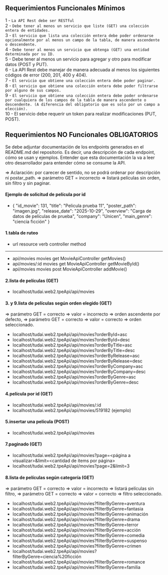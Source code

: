 ## Requerimientos Funcionales Mínimos
1 - `La API Rest debe ser RESTful`   
2 - `Debe tener al menos un servicio que liste (GET) una colección entera de entidades.`   
3 - `El servicio que lista una colección entera debe poder ordenarse opcionalmente por al menos un campo de la tabla, de manera ascendente o descendente.`   
4 - `Debe tener al menos un servicio que obtenga (GET) una entidad determinada por su ID.`   
5 - Debe tener al menos un servicio para agregar y otro para modificar datos (POST y PUT).   
6 - La API Rest debe manejar de manera adecuada al menos los siguientes códigos de error (200, 201, 400 y 404).   
7 - `El servicio que obtiene una colección entera debe poder paginar.`   
8 - `El servicio que obtiene una colección entera debe poder filtrarse por alguno de sus campos.`   
9 - `El servicio que obtiene una colección entera debe poder ordenarse por cualquiera de los campos de la tabla de manera ascendente o descendente. (A diferencia del obligatorio que es solo por un campo a elección).`    
10 - El servicio debe requerir un token para realizar modificaciones (PUT, POST).   

## Requerimientos NO Funcionales OBLIGATORIOS
Se debe adjuntar documentación de los endpoints generados en el README.md del repositorio. Es decir, una descripción de cada endpoint, cómo se usan y ejemplos. Entender que esta documentación la va a leer otro desarrollador para entender cómo se consume la API.

=> Aclaración: por carecer de sentido, no se podrá ordenar por descripción ni postar_path. 
=> parámetro GET = incorrecto => listará películas sin orden, sin filtro y sin paginar.

#### Ejemplo de solicitud de película por id
- {
    "id_movie": 131,
    "title": "Pelicula prueba 11",
    "poster_path": "imagen.jpg",
    "release_date": "2025-10-29",
    "overview": "Carga de datos de películas de prueba",
    "company": "Unicen",
    "main_genre": "ciencia ficción"
  }

#### 1.tabla de ruteo
-  url                              resource    verb    controller            method
-  ---                              --------    ----    ----------            ------
-  api/movies                       movies      get     MovieApiController    getMovies()
-  api/movies/:id                   movies      get     MovieApiController    getMovieById()
-  api/movies                       movies      post    MovieApiController    addMovie()

#### 2.lista de películas (GET)
-  localhost/tudai.web2.tpeApi/api/movies

#### 3. y 9.lista de películas según orden elegido (GET)
=> parámetro GET = correcto => valor = incorrecto => orden ascendente por defecto,
=> parámetro GET = correcto => valor = correcto => orden seleccionado.
- localhost/tudai.web2.tpeApi/api/movies?orderById=asc
- localhost/tudai.web2.tpeApi/api/movies?orderById=desc
- localhost/tudai.web2.tpeApi/api/movies?orderByTitle=asc
- localhost/tudai.web2.tpeApi/api/movies?orderByTitle=desc
- localhost/tudai.web2.tpeApi/api/movies?orderByRelease=asc
- localhost/tudai.web2.tpeApi/api/movies?orderByRelease=desc
- localhost/tudai.web2.tpeApi/api/movies?orderByCompany=asc
- localhost/tudai.web2.tpeApi/api/movies?orderByCompany=desc
- localhost/tudai.web2.tpeApi/api/movies?orderByGenre=asc
- localhost/tudai.web2.tpeApi/api/movies?orderByGenre=desc

#### 4.película por id (GET)
-  localhost/tudai.web2.tpeApi/api/movies/:id
-  localhost/tudai.web2.tpeApi/api/movies/519182 (ejemplo)

#### 5.insertar una película (POST)
- localhost/tudai.web2.tpeApi/api/movies

#### 7.paginado (GET)
- localhost/tudai.web2.tpeApi/api/movies?page=<página a visualizar>&limit=<cantidad de items por página>
- localhost/tudai.web2.tpeApi/api/movies?page=2&limit=3

#### 8.lista de películas según categoría (GET)
=> parámetro GET = correcto => valor = incorrecto => listará películas sin filtro,
=> parámetro GET = correcto => valor = correcto => filtro seleccionado.
- localhost/tudai.web2.tpeApi/api/movies?filterByGenre=aventura
- localhost/tudai.web2.tpeApi/api/movies?filterByGenre=fantasia
- localhost/tudai.web2.tpeApi/api/movies?filterByGenre=animación
- localhost/tudai.web2.tpeApi/api/movies?filterByGenre=drama
- localhost/tudai.web2.tpeApi/api/movies?filterByGenre=terror
- localhost/tudai.web2.tpeApi/api/movies?filterByGenre=acción
- localhost/tudai.web2.tpeApi/api/movies?filterByGenre=comedia
- localhost/tudai.web2.tpeApi/api/movies?filterByGenre=suspenso
- localhost/tudai.web2.tpeApi/api/movies?filterByGenre=crimen
- localhost/tudai.web2.tpeApi/api/movies?filterByGenre=ciencia%20ficción
- localhost/tudai.web2.tpeApi/api/movies?filterByGenre=romance
- localhost/tudai.web2.tpeApi/api/movies?filterByGenre=familia